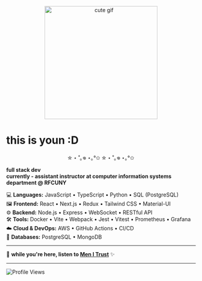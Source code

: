 <p align="center">
  <img src="https://media1.tenor.com/m/OjzCsUydYUEAAAAd/cute-cha-pri.gif" width="300" alt="cute gif"/>
</p>

# this is youn :D

<p align="center">✮ ⋆ ˚｡𖦹 ⋆｡°✩ ✮ ⋆ ˚｡𖦹 ⋆｡°✩</p>

**full stack dev**  
**currently -  assistant instructor at computer information systems department @ RFCUNY**

💻 **Languages:** JavaScript • TypeScript • Python • SQL (PostgreSQL)  
🖼️ **Frontend:** React • Next.js • Redux • Tailwind CSS • Material-UI  
⚙️ **Backend:** Node.js • Express • WebSocket • RESTful API  
🛠️ **Tools:** Docker • Vite • Webpack • Jest • Vitest • Prometheus • Grafana  
☁️ **Cloud & DevOps:** AWS • GitHub Actions • CI/CD  
💾 **Databases:** PostgreSQL • MongoDB

---

🎵 **while you're here, listen to [Men I Trust](https://youtu.be/9IZKcb3LndA?si=wW0VF54thy79XR_J)** ✨

---

![Profile Views](https://komarev.com/ghpvc/?username=younnlei&color=blueviolet&style=for-the-badge)
